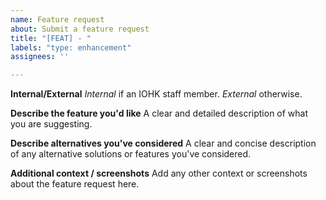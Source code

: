 ```yaml
---
name: Feature request
about: Submit a feature request
title: "[FEAT] - "
labels: "type: enhancement"
assignees: ''

---
```


**Internal/External**
*Internal*   if an IOHK staff member.
*External*   otherwise.

**Describe the feature you'd like**
A clear and detailed description of what you are suggesting.

**Describe alternatives you've considered**
A clear and concise description of any alternative solutions or features you've considered.

**Additional context / screenshots**
Add any other context or screenshots about the feature request here.
